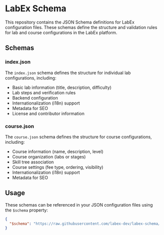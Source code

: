 # LabEx Schema

This repository contains the JSON Schema definitions for LabEx configuration files. These schemas define the structure and validation rules for lab and course configurations in the LabEx platform.

## Schemas

### index.json

The `index.json` schema defines the structure for individual lab configurations, including:

- Basic lab information (title, description, difficulty)
- Lab steps and verification rules
- Backend configuration
- Internationalization (i18n) support
- Metadata for SEO
- License and contributor information

### course.json

The `course.json` schema defines the structure for course configurations, including:

- Course information (name, description, level)
- Course organization (labs or stages)
- Skill tree association
- Course settings (fee type, ordering, visibility)
- Internationalization (i18n) support
- Metadata for SEO

## Usage

These schemas can be referenced in your JSON configuration files using the `$schema` property:

```json
{
  "$schema": "https://raw.githubusercontent.com/labex-dev/labex-schema/main/lab.json"
}
```
